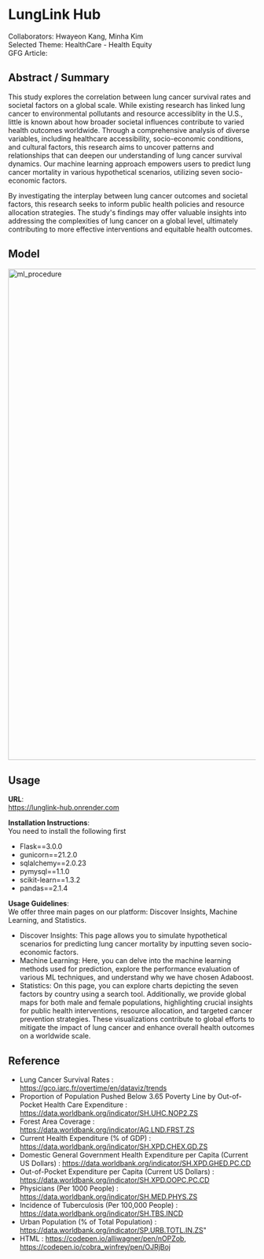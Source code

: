 # LungLink Hub

Collaborators: Hwayeon Kang, Minha Kim </br>
Selected Theme: HealthCare - Health Equity </br>
GFG Article: 

## Abstract / Summary
This study explores the correlation between lung cancer survival rates and societal factors on a global scale. While existing research has linked lung cancer to environmental pollutants and resource accessiblity in the U.S., little is known about how broader societal influences contribute to varied health outcomes worldwide. Through a comprehensive analysis of diverse variables, including healthcare accessibility, socio-economic conditions, and cultural factors, this research aims to uncover patterns and relationships that can deepen our understanding of lung cancer survival dynamics. Our machine learning approach empowers users to predict lung cancer mortality in various hypothetical scenarios, utilizing seven socio-economic factors.

By investigating the interplay between lung cancer outcomes and societal factors, this research seeks to inform public health policies and resource allocation strategies. The study's findings may offer valuable insights into addressing the complexities of lung cancer on a global level, ultimately contributing to more effective interventions and equitable health outcomes.

## Model
<img width="998" alt="ml_procedure" src="https://github.com/eh111eh/LungLink-Hub/assets/97640870/7234031c-29ca-4113-ad42-4f2ff1b01038">

## Usage
**URL**: <br/>
https://lunglink-hub.onrender.com

**Installation Instructions**: <br/>
You need to install the following first
- Flask==3.0.0
- gunicorn==21.2.0
- sqlalchemy==2.0.23
- pymysql==1.1.0
- scikit-learn==1.3.2
- pandas==2.1.4

**Usage Guidelines**: <br/>
We offer three main pages on our platform: Discover Insights, Machine Learning, and Statistics.

- Discover Insights: This page allows you to simulate hypothetical scenarios for predicting lung cancer mortality by inputting seven socio-economic factors.
- Machine Learning: Here, you can delve into the machine learning methods used for prediction, explore the performance evaluation of various ML techniques, and understand why we have chosen Adaboost.
- Statistics: On this page, you can explore charts depicting the seven factors by country using a search tool. Additionally, we provide global maps for both male and female populations, highlighting crucial insights for public health interventions, resource allocation, and targeted cancer prevention strategies. These visualizations contribute to global efforts to mitigate the impact of lung cancer and enhance overall health outcomes on a worldwide scale.

## Reference
- Lung Cancer Survival Rates : https://gco.iarc.fr/overtime/en/dataviz/trends
- Proportion of Population Pushed Below 3.65 Poverty Line by Out-of-Pocket Health Care Expenditure : https://data.worldbank.org/indicator/SH.UHC.NOP2.ZS
- Forest Area Coverage : https://data.worldbank.org/indicator/AG.LND.FRST.ZS
- Current Health Expenditure (% of GDP) : https://data.worldbank.org/indicator/SH.XPD.CHEX.GD.ZS
- Domestic General Government Health Expenditure per Capita (Current US Dollars) : https://data.worldbank.org/indicator/SH.XPD.GHED.PC.CD
- Out-of-Pocket Expenditure per Capita (Current US Dollars) : https://data.worldbank.org/indicator/SH.XPD.OOPC.PC.CD
- Physicians (Per 1000 People) : https://data.worldbank.org/indicator/SH.MED.PHYS.ZS
- Incidence of Tuberculosis (Per 100,000 People) : https://data.worldbank.org/indicator/SH.TBS.INCD
- Urban Population (% of Total Population) : https://data.worldbank.org/indicator/SP.URB.TOTL.IN.ZS"
- HTML : https://codepen.io/alliwagner/pen/nOPZob, https://codepen.io/cobra_winfrey/pen/OJRjBoj
